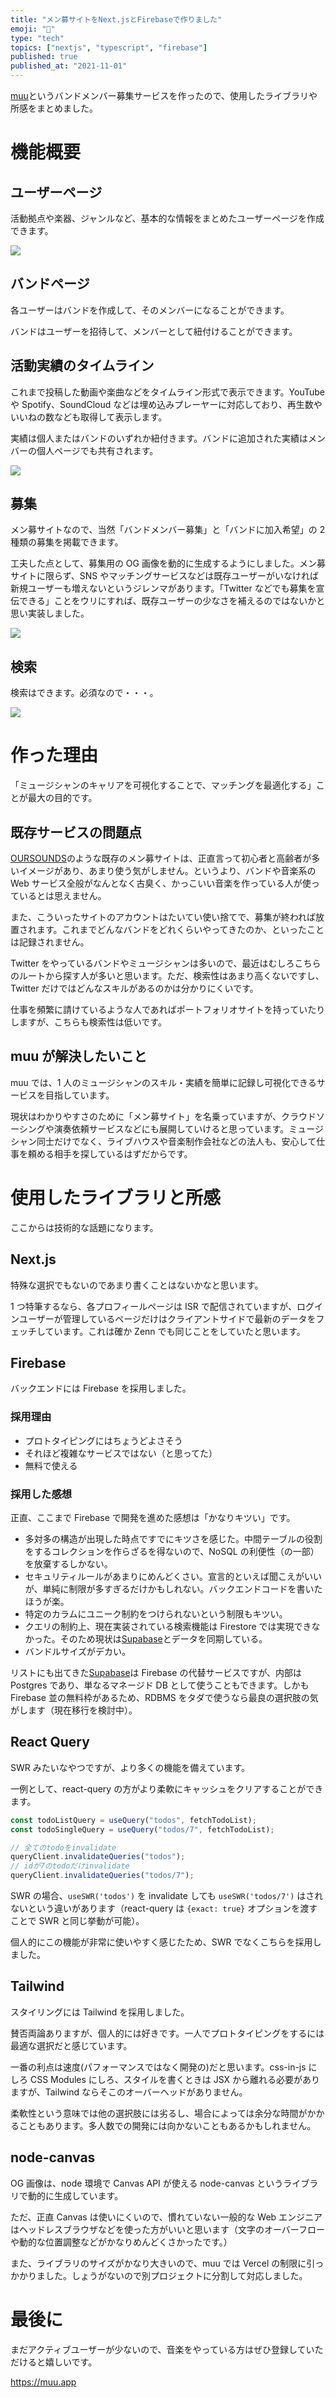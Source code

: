 ```yaml
---
title: "メン募サイトをNext.jsとFirebaseで作りました"
emoji: "️🎸️️"
type: "tech"
topics: ["nextjs", "typescript", "firebase"]
published: true
published_at: "2021-11-01"
---
```


[muu](https://muu.app)というバンドメンバー募集サービスを作ったので、使用したライブラリや所感をまとめました。

# 機能概要

## ユーザーページ

活動拠点や楽器、ジャンルなど、基本的な情報をまとめたユーザーページを作成できます。

![](https://storage.googleapis.com/zenn-user-upload/bee6720f30199684e0e4bf0f.png)

## バンドページ

各ユーザーはバンドを作成して、そのメンバーになることができます。

バンドはユーザーを招待して、メンバーとして紐付けることができます。

## 活動実績のタイムライン

これまで投稿した動画や楽曲などをタイムライン形式で表示できます。YouTube や Spotify、SoundCloud などは埋め込みプレーヤーに対応しており、再生数やいいねの数なども取得して表示します。

実績は個人またはバンドのいずれか紐付きます。バンドに追加された実績はメンバーの個人ページでも共有されます。

![](https://storage.googleapis.com/zenn-user-upload/6bd2d0f6658f3d00e4abce00.png)

## 募集

メン募サイトなので、当然「バンドメンバー募集」と「バンドに加入希望」の 2 種類の募集を掲載できます。

工夫した点として、募集用の OG 画像を動的に生成するようにしました。メン募サイトに限らず、SNS やマッチングサービスなどは既存ユーザーがいなければ新規ユーザーも増えないというジレンマがあります。「Twitter などでも募集を宣伝できる」ことをウリにすれば、既存ユーザーの少なさを補えるのではないかと思い実装しました。

![](https://storage.googleapis.com/zenn-user-upload/257122fcb1a5295842361940.png)

## 検索

検索はできます。必須なので・・・。

![](https://storage.googleapis.com/zenn-user-upload/607030f2ebf604a9fef6ff3c.png)

# 作った理由

「ミュージシャンのキャリアを可視化することで、マッチングを最適化する」ことが最大の目的です。

## 既存サービスの問題点

[OURSOUNDS](https://oursounds.net)のような既存のメン募サイトは、正直言って初心者と高齢者が多いイメージがあり、あまり使う気がしません。というより、バンドや音楽系の Web サービス全般がなんとなく古臭く、かっこいい音楽を作っている人が使っているとは思えません。

また、こういったサイトのアカウントはたいてい使い捨てで、募集が終われば放置されます。これまでどんなバンドをどれくらいやってきたのか、といったことは記録されません。

Twitter をやっているバンドやミュージシャンは多いので、最近はむしろこちらのルートから探す人が多いと思います。ただ、検索性はあまり高くないですし、Twitter だけではどんなスキルがあるのかは分かりにくいです。

仕事を頻繁に請けているような人であればポートフォリオサイトを持っていたりしますが、こちらも検索性は低いです。

## muu が解決したいこと

muu では、1 人のミュージシャンのスキル・実績を簡単に記録し可視化できるサービスを目指しています。

現状はわかりやすさのために「メン募サイト」を名乗っていますが、クラウドソーシングや演奏依頼サービスなどにも展開していけると思っています。ミュージシャン同士だけでなく、ライブハウスや音楽制作会社などの法人も、安心して仕事を頼める相手を探しているはずだからです。

# 使用したライブラリと所感

ここからは技術的な話題になります。

## Next.js

特殊な選択でもないのであまり書くことはないかなと思います。

1 つ特筆するなら、各プロフィールページは ISR で配信されていますが、ログインユーザーが管理しているページだけはクライアントサイドで最新のデータをフェッチしています。これは確か Zenn でも同じことをしていたと思います。

## Firebase

バックエンドには Firebase を採用しました。

### 採用理由

- プロトタイピングにはちょうどよさそう
- それほど複雑なサービスではない（と思ってた）
- 無料で使える

### 採用した感想

正直、ここまで Firebase で開発を進めた感想は「かなりキツい」です。

- 多対多の構造が出現した時点ですでにキツさを感じた。中間テーブルの役割をするコレクションを作らざるを得ないので、NoSQL の利便性（の一部）を放棄するしかない。
- セキュリティルールがあまりにめんどくさい。宣言的といえば聞こえがいいが、単純に制限が多すぎるだけかもしれない。バックエンドコードを書いたほうが楽。
- 特定のカラムにユニーク制約をつけられないという制限もキツい。
- クエリの制約上、現在実装されている検索機能は Firestore では実現できなかった。そのため現状は[Supabase](https://supabase.io)とデータを同期している。
- バンドルサイズがデカい。

リストにも出てきた[Supabase](https://supabase.io)は Firebase の代替サービスですが、内部は Postgres であり、単なるマネージド DB として使うこともできます。しかも Firebase 並の無料枠があるため、RDBMS をタダで使うなら最良の選択肢の気がします（現在移行を検討中）。

## React Query

SWR みたいなやつですが、より多くの機能を備えています。

一例として、react-query の方がより柔軟にキャッシュをクリアすることができます。

```typescript
const todoListQuery = useQuery("todos", fetchTodoList);
const todoSingleQuery = useQuery("todos/7", fetchTodoList);

// 全てのtodoをinvalidate
queryClient.invalidateQueries("todos");
// idが7のtodoだけinvalidate
queryClient.invalidateQueries("todos/7");
```

SWR の場合、`useSWR('todos')` を invalidate しても `useSWR('todos/7')` はされないという違いがあります（react-query は `{exact: true}` オプションを渡すことで SWR と同じ挙動が可能）。

個人的にこの機能が非常に使いやすく感じたため、SWR でなくこちらを採用しました。

## Tailwind

スタイリングには Tailwind を採用しました。

賛否両論ありますが、個人的には好きです。一人でプロトタイピングをするには最適な選択だと感じています。

一番の利点は速度(パフォーマンスではなく開発の)だと思います。css-in-js にしろ CSS Modules にしろ、スタイルを書くときは JSX から離れる必要がありますが、Tailwind ならそこのオーバーヘッドがありません。

柔軟性という意味では他の選択肢には劣るし、場合によっては余分な時間がかかることもあります。多人数での開発には向かないこともあるかもしれません。

## node-canvas

OG 画像は、node 環境で Canvas API が使える node-canvas というライブラリで動的に生成しています。

ただ、正直 Canvas は使いにくいので、慣れていない一般的な Web エンジニアはヘッドレスブラウザなどを使った方がいいと思います（文字のオーバーフローや動的な位置調整などがかなりめんどくさかったです。）

また、ライブラリのサイズがかなり大きいので、muu では Vercel の制限に引っかかりました。しょうがないので別プロジェクトに分割して対応しました。

# 最後に

まだアクティブユーザーが少ないので、音楽をやっている方はぜひ登録していただけると嬉しいです。

https://muu.app
